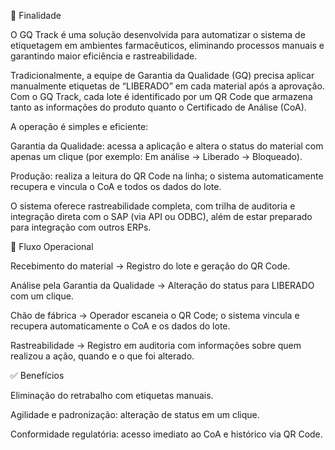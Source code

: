 🎯 Finalidade


O GQ Track é uma solução desenvolvida para automatizar o sistema de etiquetagem em ambientes farmacêuticos, eliminando processos manuais e garantindo maior eficiência e rastreabilidade.

Tradicionalmente, a equipe de Garantia da Qualidade (GQ) precisa aplicar manualmente etiquetas de “LIBERADO” em cada material após a aprovação. Com o GQ Track, cada lote é identificado por um QR Code que armazena tanto as informações do produto quanto o Certificado de Análise (CoA).

A operação é simples e eficiente:

Garantia da Qualidade: acessa a aplicação e altera o status do material com apenas um clique (por exemplo: Em análise → Liberado → Bloqueado).

Produção: realiza a leitura do QR Code na linha; o sistema automaticamente recupera e vincula o CoA e todos os dados do lote.

O sistema oferece rastreabilidade completa, com trilha de auditoria e integração direta com o SAP (via API ou ODBC), além de estar preparado para integração com outros ERPs.

🔁 Fluxo Operacional


Recebimento do material → Registro do lote e geração do QR Code.

Análise pela Garantia da Qualidade → Alteração do status para LIBERADO com um clique.

Chão de fábrica → Operador escaneia o QR Code; o sistema vincula e recupera automaticamente o CoA e os dados do lote.

Rastreabilidade → Registro em auditoria com informações sobre quem realizou a ação, quando e o que foi alterado.

✅ Benefícios

Eliminação do retrabalho com etiquetas manuais.

Agilidade e padronização: alteração de status em um clique.

Conformidade regulatória: acesso imediato ao CoA e histórico via QR Code.

